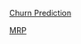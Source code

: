 [Churn Prediction](https://github.com/Sheetanshu-U/R-Projects/tree/master/Churn%20Prediction)


[MRP](https://github.com/Sheetanshu-U/Classification-using-multiple-predictive-models)
